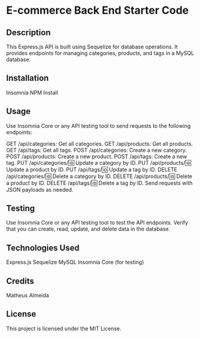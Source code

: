 # E-commerce Back End Starter Code

## Description

This Express.js API is built using Sequelize for database operations. It provides endpoints for managing categories, products, and tags in a MySQL database.

## Installation
Insomnia 
NPM Install

## Usage
Use Insomnia Core or any API testing tool to send requests to the following endpoints:

GET /api/categories: Get all categories.
GET /api/products: Get all products.
GET /api/tags: Get all tags.
POST /api/categories: Create a new category.
POST /api/products: Create a new product.
POST /api/tags: Create a new tag.
PUT /api/categories/:id: Update a category by ID.
PUT /api/products/:id: Update a product by ID.
PUT /api/tags/:id: Update a tag by ID.
DELETE /api/categories/:id: Delete a category by ID.
DELETE /api/products/:id: Delete a product by ID.
DELETE /api/tags/:id: Delete a tag by ID.
Send requests with JSON payloads as needed.

## Testing

Use Insomnia Core or any API testing tool to test the API endpoints.
Verify that you can create, read, update, and delete data in the database.

## Technologies Used

Express.js
Sequelize
MySQL
Insomnia Core (for testing)

## Credits

Matheus Almeida

## License

This project is licensed under the MIT License.

